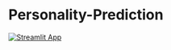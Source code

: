 # Personality-Prediction
[![Streamlit App](https://static.streamlit.io/badges/streamlit_badge_black_white.svg)](https://vedang1801-personality-prediction-personality-piuw6x.streamlit.app/)

